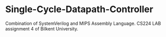 # Single-Cycle-Datapath-Controller
Combination of SystemVerilog and MIPS Assembly Language. CS224 LAB assignment 4 of Bilkent University.

